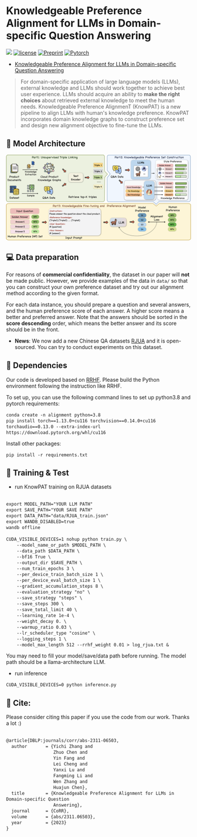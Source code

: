 # Knowledgeable Preference Alignment for LLMs in Domain-specific Question Answering
![](https://img.shields.io/badge/version-1.0.1-blue)
[![license](https://img.shields.io/github/license/mashape/apistatus.svg?maxAge=2592000)](https://github.com/zjukg/KnowPAT/main/LICENSE)
[![Preprint](https://img.shields.io/badge/Preprint'23-brightgreen)](https://arxiv.org/abs/2311.06503)
[![Pytorch](https://img.shields.io/badge/PyTorch-%23EE4C2C.svg?e&logo=PyTorch&logoColor=white)](https://pytorch.org/)
 - [Knowledgeable Preference Alignment for LLMs in Domain-specific Question Answering](https://arxiv.org/abs/2311.06503)

> For domain-specific application of large language models (LLMs), external knowledge and LLMs should work together to achieve best user experience. LLMs should acquire an ability to **make the right choices** about retrieved external knowledge to meet the human needs. Knowledgeable Preference AlignmenT (KnowPAT) is a new pipeline to align LLMs with human's knowledge preference. KnowPAT incorporates domain knowledge graphs to construct preference set and design new alignment objective to fine-tune the LLMs.

## 🌈 Model Architecture
![Model_architecture](figure/model.png)

## 💻 Data preparation
For reasons of **commercial confidentiality**, the dataset in our paper will **not** be made public. However, we provide examples of the data in `data/` so that you can construct your own preference dataset and try out our alignment method according to the given format.

For each data instance, you should prepare a question and several answers, and the human preference score of each answer. A higher score means a better and preferred answer. Note that the answers should be sorted in the **score descending** order, which means the better answer and its score should be in the front.

- **News**: We now add a new Chinese QA datasets [RJUA](https://github.com/alipay/RJU_Ant_QA) and it is open-sourced. You can try to conduct experiments on this dataset.


## 🔬 Dependencies
Our code is developed based on [RRHF](https://github.com/GanjinZero/RRHF). Please build the Python environment following the instruction like RRHF.

To set up, you can use the following command lines to set up python3.8 and pytorch requirements:

```shell
conda create -n alignment python=3.8
pip install torch==1.13.0+cu116 torchvision==0.14.0+cu116 torchaudio==0.13.0 --extra-index-url https://download.pytorch.org/whl/cu116

```
Install other packages:

```shell
pip install -r requirements.txt
```

## 📕 Training & Test

- run KnowPAT training on RJUA datasets

```shell

export MODEL_PATH="YOUR LLM PATH"
export SAVE_PATH="YOUR SAVE PATH"
export DATA_PATH="data/RJUA_train.json"
export WANDB_DISABLED=true
wandb offline

CUDA_VISIBLE_DEVICES=1 nohup python train.py \
    --model_name_or_path $MODEL_PATH \
    --data_path $DATA_PATH \
    --bf16 True \
    --output_dir $SAVE_PATH \
    --num_train_epochs 3 \
    --per_device_train_batch_size 1 \
    --per_device_eval_batch_size 1 \
    --gradient_accumulation_steps 8 \
    --evaluation_strategy "no" \
    --save_strategy "steps" \
    --save_steps 300 \
    --save_total_limit 40 \
    --learning_rate 1e-4 \
    --weight_decay 0. \
    --warmup_ratio 0.03 \
    --lr_scheduler_type "cosine" \
    --logging_steps 1 \
    --model_max_length 512 --rrhf_weight 0.01 > log_rjua.txt &

```
You may need to fill your model/save/data path before running. The model path should be a llama-architecture LLM.

- run inference
```shell
CUDA_VISIBLE_DEVICES=0 python inference.py
```


## 🤝 Cite:
Please consider citing this paper if you use the code from our work.
Thanks a lot :)

```bigquery

@article{DBLP:journals/corr/abs-2311-06503,
  author       = {Yichi Zhang and
                  Zhuo Chen and
                  Yin Fang and
                  Lei Cheng and
                  Yanxi Lu and
                  Fangming Li and
                  Wen Zhang and
                  Huajun Chen},
  title        = {Knowledgeable Preference Alignment for LLMs in Domain-specific Question
                  Answering},
  journal      = {CoRR},
  volume       = {abs/2311.06503},
  year         = {2023}
}

```
